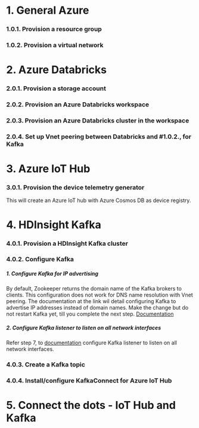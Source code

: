 # 1.  General Azure
### 1.0.1. Provision a resource group
### 1.0.2. Provision a virtual network

# 2. Azure Databricks
### 2.0.1. Provision a storage account
### 2.0.2. Provision an Azure Databricks workspace
### 2.0.3. Provision an Azure Databricks cluster in the workspace
### 2.0.4. Set up Vnet peering between Databricks and #1.0.2., for Kafka

# 3. Azure IoT Hub
### 3.0.1. Provision the device telemetry generator 
This will create an Azure IoT hub with Azure Cosmos DB as device registry.

# 4. HDInsight Kafka
### 4.0.1. Provision a HDInsight Kafka cluster
### 4.0.2. Configure Kafka 
##### 1.  Configure Kafka for IP advertising<br>
By default, Zookeeper returns the domain name of the Kafka brokers to clients. This configuration does not work for DNS name resolution with Vnet peering. The documentation at the link wil detail configuring Kafka to advertise IP addresses instead of domain names.  Make the change but do not restart Kafka yet, till you complete the next step.
[Documentation](https://docs.microsoft.com/en-us/azure/hdinsight/kafka/apache-kafka-connect-vpn-gateway#configure-kafka-for-ip-advertising)
##### 2. Configure Kafka listener to listen on all network interfaces
Refer step 7, to [documentation](https://docs.microsoft.com/en-us/azure/hdinsight/kafka/apache-kafka-connect-vpn-gateway#configure-kafka-for-ip-advertising) configure Kafka listener to listen on all network interfaces.

### 4.0.3. Create a Kafka topic
### 4.0.4. Install/configure KafkaConnect for Azure IoT Hub

# 5.  Connect the dots - IoT Hub and Kafka



